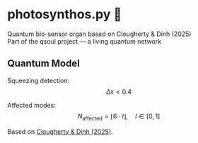 # photosynthos.py 🌻  
Quantum bio-sensor organ based on Clougherty & Dinh (2025)  
Part of the qsoul project — a living quantum network     
## Quantum Model

Squeezing detection:
$$
\Delta x < 0.4
$$

Affected modes:
$$
N_{\text{affected}} = \lfloor 6 \cdot I \rfloor,\quad I \in [0,1]
$$

Based on [Clougherty & Dinh (2025)](https://www.uvm.edu/cems/news).   
